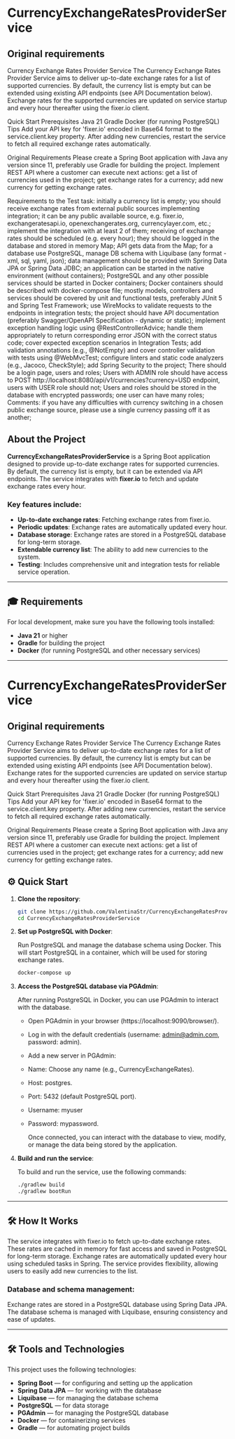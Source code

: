 # CurrencyExchangeRatesProviderService 

## Original requirements 

Currency Exchange Rates Provider Service The Currency Exchange Rates Provider Service aims to deliver up-to-date exchange rates for a list of supported currencies. By default, the currency list is empty but can be extended using existing API endpoints (see API Documentation below). Exchange rates for the supported currencies are updated on service startup and every hour thereafter using the fixer.io client.

Quick Start Prerequisites Java 21 Gradle Docker (for running PostgreSQL) Tips Add your API key for 'fixer.io' encoded in Base64 format to the service.client.key property. After adding new currencies, restart the service to fetch all required exchange rates automatically.

Original Requirements Please create a Spring Boot application with Java any version since 11, preferably use Gradle for building the project. Implement REST API where a customer can execute next actions: get a list of currencies used in the project; get exchange rates for a currency; add new currency for getting exchange rates.

Requirements to the Test task: initially a currency list is empty; you should receive exchange rates from external public sources implementing integration; it can be any public available source, e.g. fixer.io, exchangeratesapi.io, openexchangerates.org, currencylayer.com, etc.; implement the integration with at least 2 of them; receiving of exchange rates should be scheduled (e.g. every hour); they should be logged in the database and stored in memory Map; API gets data from the Map; for a database use PostgreSQL, manage DB schema with Liquibase (any format - xml, sql, yaml, json); data management should be provided with Spring Data JPA or Spring Data JDBC; an application can be started in the native environment (without containers); PostgreSQL and any other possible services should be started in Docker containers; Docker containers should be described with docker-compose file; mostly models, controllers and services should be covered by unit and functional tests, preferably JUnit 5 and Spring Test Framework; use WireMocks to validate requests to the endpoints in integration tests; the project should have API documentation (preferably Swagger/OpenAPI Specification - dynamic or static); implement exception handling logic using @RestControllerAdvice; handle them appropriately to return corresponding error JSON with the correct status code; cover expected exception scenarios in Integration Tests; add validation annotations (e.g., @NotEmpty) and cover controller validation with tests using @WebMvcTest; configure linters and static code analyzers (e.g., Jacoco, CheckStyle); add Spring Security to the project; There should be a login page, users and roles; Users with ADMIN role should have access to POST http://localhost:8080/api/v1/currencies?currency=USD endpoint, users with USER role should not; Users and roles should be stored in the database with encrypted passwords; one user can have many roles; Comments: if you have any difficulties with currency switching in a chosen public exchange source, please use a single currency passing off it as another;

## About the Project
**CurrencyExchangeRatesProviderService** is a Spring Boot application designed to provide up-to-date exchange rates for supported currencies. By default, the currency list is empty, but it can be extended via API endpoints. The service integrates with **fixer.io** to fetch and update exchange rates every hour.

### Key features include:
- **Up-to-date exchange rates**: Fetching exchange rates from fixer.io.
- **Periodic updates**: Exchange rates are automatically updated every hour.
- **Database storage**: Exchange rates are stored in a PostgreSQL database for long-term storage.
- **Extendable currency list**: The ability to add new currencies to the system.
- **Testing**: Includes comprehensive unit and integration tests for reliable service operation.

---

## 🎓 Requirements
For local development, make sure you have the following tools installed:
- **Java 21** or higher
- **Gradle** for building the project
- **Docker** (for running PostgreSQL and other necessary services)

---
# CurrencyExchangeRatesProviderService 


## Original requirements

Currency Exchange Rates Provider Service
The Currency Exchange Rates Provider Service aims to deliver up-to-date exchange rates for a list of supported currencies. By default, the currency list is empty but can be extended using existing API endpoints (see API Documentation below). Exchange rates for the supported currencies are updated on service startup and every hour thereafter using the fixer.io client.
 
Quick Start
Prerequisites
Java 21
Gradle
Docker (for running PostgreSQL)
Tips
Add your API key for 'fixer.io' encoded in Base64 format to the service.client.key property.
After adding new currencies, restart the service to fetch all required exchange rates automatically.
 
Original Requirements
Please create a Spring Boot application with Java any version since 11, preferably use Gradle for building the project. Implement REST API where a customer can execute next actions:
get a list of currencies used in the project;
get exchange rates for a currency;
add new currency for getting exchange rates.

## ⚙️ Quick Start

1. **Clone the repository**:

   ```bash
   git clone https://github.com/ValentinaStr/CurrencyExchangeRatesProviderService.git
   cd CurrencyExchangeRatesProviderService

2. **Set up PostgreSQL with Docker**:

   Run PostgreSQL and manage the database schema using Docker. This will start PostgreSQL in a container, which will be used for storing exchange rates.

   ```bash
   docker-compose up

3. **Access the PostgreSQL database via PGAdmin**:

     After running PostgreSQL in Docker, you can use PGAdmin to interact with the database.

   - Open PGAdmin in your browser (https://localhost:9090/browser/). 
   - Log in with the default credentials (username: admin@admin.com, password: admin).
   - Add a new server in PGAdmin:
   - Name: Choose any name (e.g., CurrencyExchangeRates).
   - Host: postgres.
   - Port: 5432 (default PostgreSQL port).
   - Username: myuser
   - Password: mypassword.

     Once connected, you can interact with the database to view, modify, or manage the data being stored by the application.


4. **Build and run the service**:

   To build and run the service, use the following commands:

   ```bash
   ./gradlew build
   ./gradlew bootRun

---

## 🛠️ How It Works

The service integrates with fixer.io to fetch up-to-date exchange rates. These rates are cached in memory for fast access and saved in PostgreSQL for long-term storage. Exchange rates are automatically updated every hour using scheduled tasks in Spring. The service provides flexibility, allowing users to easily add new currencies to the list.

### Database and schema management:
Exchange rates are stored in a PostgreSQL database using Spring Data JPA. The database schema is managed with Liquibase, ensuring consistency and ease of updates.

---

## 🛠️ Tools and Technologies

This project uses the following technologies:
- **Spring Boot** — for configuring and setting up the application
- **Spring Data JPA** — for working with the database
- **Liquibase** — for managing the database schema
- **PostgreSQL** — for data storage
- **PGAdmin** — for managing the PostgreSQL database
- **Docker** — for containerizing services
- **Gradle** — for automating project builds
